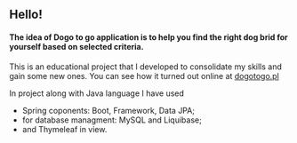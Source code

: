 ## Hello! 
#### The idea of **Dogo to go** application is to help you find the right dog brid for yourself based on selected criteria.   

This is an educational project that I developed to consolidate my skills and gain some new ones.
You can see how it turned out online at [dogotogo.pl](https://dogotogo.pl/)

In project along with Java language I have used
+ Spring coponents: Boot, Framework, Data JPA;
+ for database managment: MySQL and Liquibase;
+ and Thymeleaf in view. 
